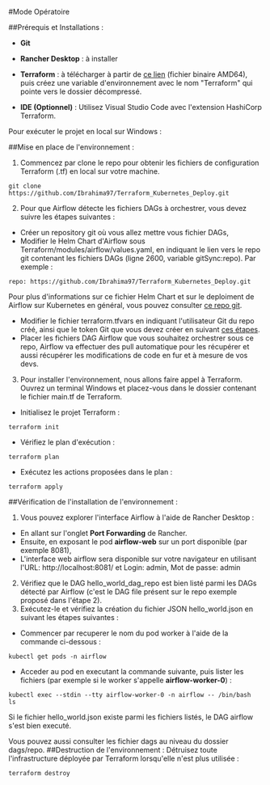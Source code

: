#Mode Opératoire

##Prérequis et Installations :
- **Git**

- **Rancher Desktop** : à installer

- **Terraform** : à télécharger à partir de [ce lien](https://developer.hashicorp.com/terraform/install#windows) (fichier binaire AMD64), puis créez une variable d'environnement avec le nom "Terraform" qui pointe vers le dossier décompressé.

- **IDE (Optionnel)** : Utilisez Visual Studio Code avec l'extension HashiCorp Terraform.

Pour exécuter le projet en local sur Windows :

##Mise en place de l'environnement :
1. Commencez par clone le repo pour obtenir les fichiers de configuration Terraform (.tf) en local sur votre machine.
```
git clone https://github.com/Ibrahima97/Terraform_Kubernetes_Deploy.git
```
2. Pour que Airflow détecte les fichiers DAGs à orchestrer, vous devez suivre les étapes suivantes :
- Créer un repository git où vous allez mettre vous fichier DAGs,
- Modifier le Helm Chart d'Airflow sous Terraform/modules/airflow/values.yaml, en indiquant le lien vers le repo git contenant les fichiers DAGs (ligne 2600, variable gitSync:repo). Par exemple :
```
repo: https://github.com/Ibrahima97/Terraform_Kubernetes_Deploy.git
```
Pour plus d'informations sur ce fichier Helm Chart et sur le deploiment de Airflow sur Kubernetes en général, vous pouvez consulter [ce repo git](https://github.com/airflow-helm/charts/tree/main/charts/airflow).
- Modifier le fichier terraform.tfvars en indiquant l'utilisateur Git du repo créé, ainsi que le token Git que vous devez créer en suivant [ces étapes](https://learn.microsoft.com/en-us/azure/devops/organizations/accounts/use-personal-access-tokens-to-authenticate?view=azure-devops&tabs=Windows).
- Placer les fichiers DAG Airflow que vous souhaitez orchestrer sous ce repo, Airflow va effectuer des pull automatique pour les récupérer et aussi récupérer les modifications de code en fur et à mesure de vos devs.

3. Pour installer l'environnement, nous allons faire appel à Terraform. Ouvrez un terminal Windows et placez-vous dans le dossier contenant le fichier main.tf de Terraform.
- Initialisez le projet Terraform :
```
terraform init
```
- Vérifiez le plan d'exécution :
```
terraform plan
```
- Exécutez les actions proposées dans le plan :
```
terraform apply
```
##Vérification de l'installation de l'environnement :
1. Vous pouvez explorer l'interface Airflow à l'aide de Rancher Desktop :
- En allant sur l'onglet **Port Forwarding** de Rancher. 
- Ensuite, en exposant le pod **airflow-web** sur un port disponible (par exemple 8081), 
- L'interface web airflow sera disponible sur votre navigateur en utilisant l'URL: http://localhost:8081/ et Login: admin, Mot de passe: admin 
2. Vérifiez que le DAG hello_world_dag_repo est bien listé parmi les DAGs détecté par Airflow (c'est le DAG file présent sur le repo exemple proposé dans l'étape 2).
3. Exécutez-le et vérifiez la création du fichier JSON hello_world.json en suivant les étapes suivantes :
- Commencer par recuperer le nom du pod worker à l'aide de la commande ci-dessous :
```
kubectl get pods -n airflow
```
- Acceder au pod en executant la commande suivante, puis lister les fichiers (par exemple si le worker s'appelle **airflow-worker-0**) :
```
kubectl exec --stdin --tty airflow-worker-0 -n airflow -- /bin/bash
ls
```
Si le fichier hello_world.json existe parmi les fichiers listés, le DAG airflow s'est bien executé. 

Vous pouvez aussi consulter les fichier dags au niveau du dossier dags/repo.
##Destruction de l'environnement :
Détruisez toute l'infrastructure déployée par Terraform lorsqu'elle n'est plus utilisée :
```
terraform destroy
```
